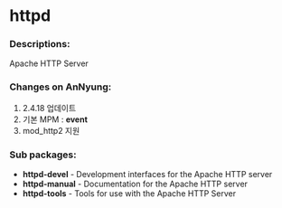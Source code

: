 # httpd

### Descriptions:
Apache HTTP Server

### Changes on AnNyung:
1. 2.4.18 업데이트
2. 기본 MPM : **event**
3. mod_http2 지원

### Sub packages:
* **httpd-devel** - Development interfaces for the Apache HTTP server
* **httpd-manual** - Documentation for the Apache HTTP server
* **httpd-tools** - Tools for use with the Apache HTTP Server